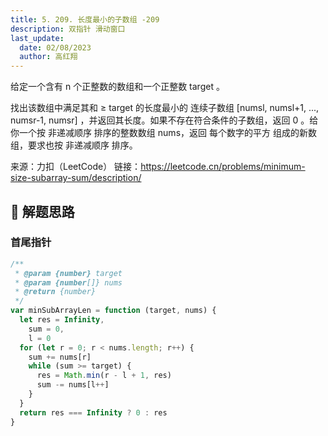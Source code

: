 ```yaml
---
title: 5. 209. 长度最小的子数组 -209
description: 双指针 滑动窗口
last_update:
  date: 02/08/2023
  author: 高红翔
---
```


给定一个含有 n 个正整数的数组和一个正整数 target 。

找出该数组中满足其和 ≥ target 的长度最小的 连续子数组 [numsl, numsl+1, ..., numsr-1, numsr] ，并返回其长度。如果不存在符合条件的子数组，返回 0 。给你一个按 非递减顺序 排序的整数数组 nums，返回 每个数字的平方 组成的新数组，要求也按 非递减顺序 排序。

来源：力扣（LeetCode）
链接：https://leetcode.cn/problems/minimum-size-subarray-sum/description/

## 🧠 解题思路

### 首尾指针

```js
/**
 * @param {number} target
 * @param {number[]} nums
 * @return {number}
 */
var minSubArrayLen = function (target, nums) {
  let res = Infinity,
    sum = 0,
    l = 0
  for (let r = 0; r < nums.length; r++) {
    sum += nums[r]
    while (sum >= target) {
      res = Math.min(r - l + 1, res)
      sum -= nums[l++]
    }
  }
  return res === Infinity ? 0 : res
}
```

